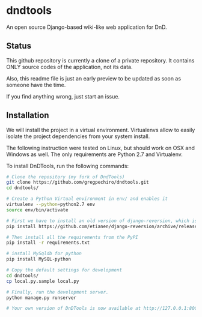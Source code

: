 dndtools
==========

An open source Django-based wiki-like web application for DnD.

Status
------
This github repository is currently a clone of a private repository. It contains ONLY source codes of the application, not its data.

Also, this readme file is just an early preview to be updated as soon as someone have the time.

If you find anything wrong, just start an issue.

Installation
------------
We will install the project in a virtual environment.
Virtualenvs allow to easily isolate the project dependencies from your system install.

The following instruction were tested on Linux, but should work on OSX and Windows as well.
The only requirements are Python 2.7 and Virtualenv.

To install DnDTools, run the following commands:

```sh
# Clone the repository (my fork of DndTools)
git clone https://github.com/gregpechiro/dndtools.git
cd dndtools/

# Create a Python Virtual environment in env/ and enables it
virtualenv --python=python2.7 env
source env/bin/activate

# First we have to install an old version of django-reversion, which is not in PyPI
pip install https://github.com/etianen/django-reversion/archive/release-1.3.3.zip

# Then install all the requirements from the PyPI
pip install -r requirements.txt

# install MySqldb for python
pip install MySQL-python

# Copy the default settings for development
cd dndtools/
cp local.py.sample local.py

# Finally, run the development server.
python manage.py runserver

# Your own version of DnDTools is now available at http://127.0.0.1:8000
```
